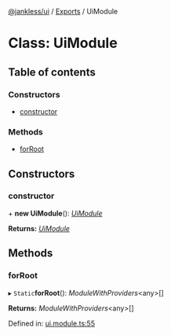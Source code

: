 [@jankless/ui](../README.md) / [Exports](../modules.md) / UiModule

# Class: UiModule

## Table of contents

### Constructors

- [constructor](uimodule.md#constructor)

### Methods

- [forRoot](uimodule.md#forroot)

## Constructors

### constructor

\+ **new UiModule**(): [*UiModule*](uimodule.md)

**Returns:** [*UiModule*](uimodule.md)

## Methods

### forRoot

▸ `Static`**forRoot**(): *ModuleWithProviders*<any\>[]

**Returns:** *ModuleWithProviders*<any\>[]

Defined in: [ui.module.ts:55](https://github.com/warrendugan/jankless/blob/273aee3/libs/ui/src/lib/ui.module.ts#L55)

